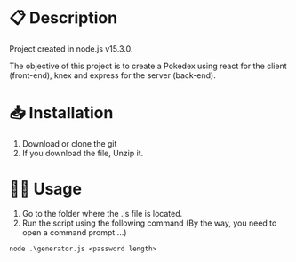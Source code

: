 # 📋 Description

Project created in node.js v15.3.0.

The objective of this project is to create a Pokedex using react for the client (front-end), knex and express for the server (back-end).

# 📥 Installation

1) Download or clone the git
2) If you download the file, Unzip it.

# 👨‍💻 Usage

1) Go to the folder where the .js file is located.
2) Run the script using the following command (By the way, you need to open a command prompt ...)
```nodejs
node .\generator.js <password length>
```
